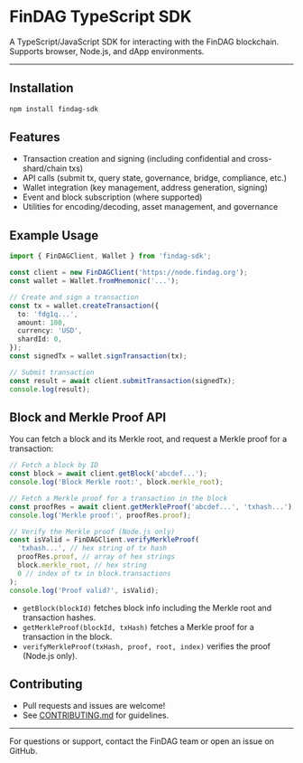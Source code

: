 # FinDAG TypeScript SDK

A TypeScript/JavaScript SDK for interacting with the FinDAG blockchain. Supports browser, Node.js, and dApp environments.

---

## Installation
```sh
npm install findag-sdk
```

## Features
- Transaction creation and signing (including confidential and cross-shard/chain txs)
- API calls (submit tx, query state, governance, bridge, compliance, etc.)
- Wallet integration (key management, address generation, signing)
- Event and block subscription (where supported)
- Utilities for encoding/decoding, asset management, and governance

## Example Usage
```typescript
import { FinDAGClient, Wallet } from 'findag-sdk';

const client = new FinDAGClient('https://node.findag.org');
const wallet = Wallet.fromMnemonic('...');

// Create and sign a transaction
const tx = wallet.createTransaction({
  to: 'fdg1q...',
  amount: 100,
  currency: 'USD',
  shardId: 0,
});
const signedTx = wallet.signTransaction(tx);

// Submit transaction
const result = await client.submitTransaction(signedTx);
console.log(result);
```

## Block and Merkle Proof API

You can fetch a block and its Merkle root, and request a Merkle proof for a transaction:

```typescript
// Fetch a block by ID
const block = await client.getBlock('abcdef...');
console.log('Block Merkle root:', block.merkle_root);

// Fetch a Merkle proof for a transaction in the block
const proofRes = await client.getMerkleProof('abcdef...', 'txhash...');
console.log('Merkle proof:', proofRes.proof);

// Verify the Merkle proof (Node.js only)
const isValid = FinDAGClient.verifyMerkleProof(
  'txhash...', // hex string of tx hash
  proofRes.proof, // array of hex strings
  block.merkle_root, // hex string
  0 // index of tx in block.transactions
);
console.log('Proof valid?', isValid);
```

- `getBlock(blockId)` fetches block info including the Merkle root and transaction hashes.
- `getMerkleProof(blockId, txHash)` fetches a Merkle proof for a transaction in the block.
- `verifyMerkleProof(txHash, proof, root, index)` verifies the proof (Node.js only).

## Contributing
- Pull requests and issues are welcome!
- See [CONTRIBUTING.md](./CONTRIBUTING.md) for guidelines.

---

For questions or support, contact the FinDAG team or open an issue on GitHub. 